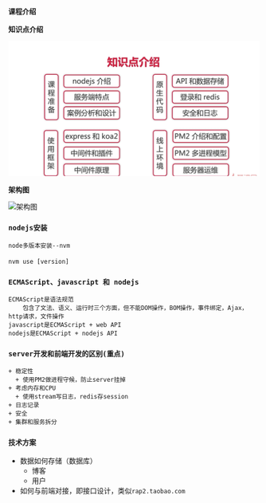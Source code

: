 ### `课程介绍`

**知识点介绍**

![知识点介绍](imgs/知识点介绍.png)



**架构图**

![架构图](C:/Users/Alber/AppData/Roaming/Typora/typora-user-images/image-20200531200532636.png)



### `nodejs安装`

```
node多版本安装--nvm

nvm use [version]
```



### `ECMAScript、javascript 和 nodejs`

```
ECMAScript是语法规范
	包含了文法、语义、运行时三个方面，但不能DOM操作，BOM操作，事件绑定，Ajax，http请求，文件操作
javascript是ECMAScript + web API
nodejs是ECMAScript + nodejs API
```



### `server开发和前端开发的区别(重点)`

```
+ 稳定性
  + 使用PM2做进程守候，防止server挂掉
+ 考虑内存和CPU
  + 使用stream写日志，redis存session
+ 日志记录
+ 安全
+ 集群和服务拆分
```



### `技术方案`

+ 数据如何存储（数据库）
  + 博客
  + 用户
+ 如何与前端对接，即接口设计，类似`rap2.taobao.com`